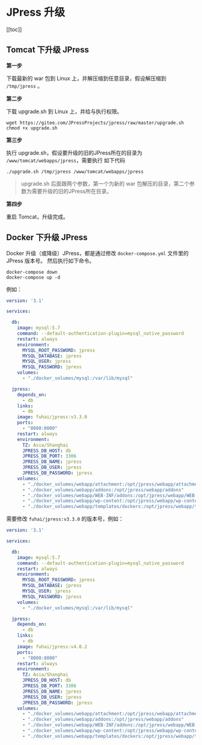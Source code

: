 # JPress 升级


[[toc]]


## Tomcat 下升级 JPress

**第一步**

下载最新的 war 包到 Linux 上，并解压缩到任意目录，假设解压缩到 `/tmp/jpress` 。

**第二步**

下载 upgrade.sh 到 Linux 上，并给与执行权限。

```shell script
wget https://gitee.com/JPressProjects/jpress/raw/master/upgrade.sh
chmod +x upgrade.sh
```

**第三步**

执行 upgrade.sh，假设要升级的旧的JPress所在的目录为 `/www/tomcat/webapps/jpress`，需要执行
如下代码

```shell script
./upgrade.sh /tmp/jpress /www/tomcat/webapps/jpress
```

>upgrade.sh 后面跟两个参数，第一个为新的 war 包解压的目录，第二个参数为需要升级的旧的JPress所在目录。

**第四步**

重启 Tomcat，升级完成。


## Docker 下升级 JPress

Docker 升级（或降级）JPress，都是通过修改 `docker-compose.yml` 文件里的 JPress 版本号。 然后执行如下命令。

```shell script
docker-compose down
docker-compose up -d
```

例如：

```yaml {22}
version: '3.1'

services:

  db:
    image: mysql:5.7
    command: --default-authentication-plugin=mysql_native_password
    restart: always
    environment:
      MYSQL_ROOT_PASSWORD: jpress
      MYSQL_DATABASE: jpress
      MYSQL_USER: jpress
      MYSQL_PASSWORD: jpress
    volumes:
      - "./docker_volumes/mysql:/var/lib/mysql"

  jpress:
    depends_on:
      - db
    links:
      - db
    image: fuhai/jpress:v3.3.0
    ports:
      - "8080:8080"
    restart: always
    environment:
      TZ: Asia/Shanghai
      JPRESS_DB_HOST: db
      JPRESS_DB_PORT: 3306
      JPRESS_DB_NAME: jpress
      JPRESS_DB_USER: jpress
      JPRESS_DB_PASSWORD: jpress
    volumes:
      - "./docker_volumes/webapp/attachment:/opt/jpress/webapp/attachment"
      - "./docker_volumes/webapp/addons:/opt/jpress/webapp/addons"
      - "./docker_volumes/webapp/WEB-INF/addons:/opt/jpress/webapp/WEB-INF/addons"
      - "./docker_volumes/webapp/wp-content:/opt/jpress/webapp/wp-content"
      - "./docker_volumes/webapp/templates/dockers:/opt/jpress/webapp/templates/dockers"
```

需要修改 `fuhai/jpress:v3.3.0` 的版本号，例如：

```yaml  {22}
version: '3.1'

services:

  db:
    image: mysql:5.7
    command: --default-authentication-plugin=mysql_native_password
    restart: always
    environment:
      MYSQL_ROOT_PASSWORD: jpress
      MYSQL_DATABASE: jpress
      MYSQL_USER: jpress
      MYSQL_PASSWORD: jpress
    volumes:
      - "./docker_volumes/mysql:/var/lib/mysql"

  jpress:
    depends_on:
      - db
    links:
      - db
    image: fuhai/jpress:v4.0.2
    ports:
      - "8080:8080"
    restart: always
    environment:
      TZ: Asia/Shanghai
      JPRESS_DB_HOST: db
      JPRESS_DB_PORT: 3306
      JPRESS_DB_NAME: jpress
      JPRESS_DB_USER: jpress
      JPRESS_DB_PASSWORD: jpress
    volumes:
      - "./docker_volumes/webapp/attachment:/opt/jpress/webapp/attachment"
      - "./docker_volumes/webapp/addons:/opt/jpress/webapp/addons"
      - "./docker_volumes/webapp/WEB-INF/addons:/opt/jpress/webapp/WEB-INF/addons"
      - "./docker_volumes/webapp/wp-content:/opt/jpress/webapp/wp-content"
      - "./docker_volumes/webapp/templates/dockers:/opt/jpress/webapp/templates/dockers"
```